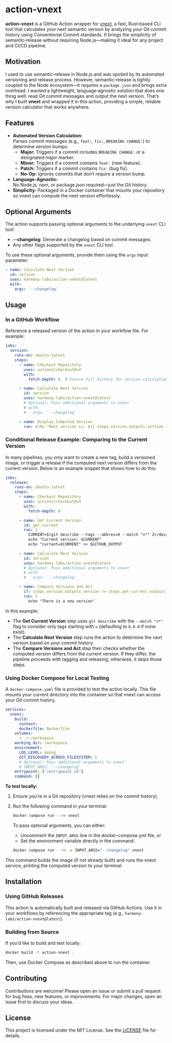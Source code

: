 # action-vnext

**action-vnext** is a GitHub Action wrapper for [vnext](https://github.com/harmony-labs/vnext), a fast, Rust‑based CLI tool that calculates your next semantic version by analyzing your Git commit history using Conventional Commit standards. It brings the simplicity of semantic‑release without requiring Node.js—making it ideal for any project and CI/CD pipeline.

## Motivation

I used to use semantic‑release in Node.js and was spoiled by its automated versioning and release process. However, semantic‑release is tightly coupled to the Node ecosystem—it requires a `package.json` and brings extra overhead. I wanted a lightweight, language‑agnostic solution that does one thing well: read Git commit messages and output the next version. That’s why I built **vnext** and wrapped it in this action, providing a simple, reliable version calculator that works anywhere.

## Features

- **Automated Version Calculation:**  
  Parses commit messages (e.g., `feat:`, `fix:`, `BREAKING CHANGE:`) to determine version bumps:
  - **Major:** Triggers if a commit includes `BREAKING CHANGE:` or a designated major marker.
  - **Minor:** Triggers if a commit contains `feat:` (new feature).
  - **Patch:** Triggers if a commit contains `fix:` (bug fix).
  - **No-Op:** Ignores commits that don’t require a version bump.
- **Language‑Agnostic:**  
  No Node.js, npm, or package.json required—just the Git history.
- **Simplicity:**
  Packaged in a Docker container that mounts your repository so vnext can compute the next version effortlessly.

## Optional Arguments

The action supports passing optional arguments to the underlying `vnext` CLI tool:

- **--changelog**: Generate a changelog based on commit messages.
- Any other flags supported by the `vnext` CLI tool.

To use these optional arguments, provide them using the `args` input parameter:

```yaml
- name: Calculate Next Version
  id: version
  uses: harmony-labs/action-vnext@latest
  with:
    args: '--changelog'
```

## Usage

### In a GitHub Workflow

Reference a released version of the action in your workflow file. For example:

```yaml
jobs:
  version:
    runs-on: ubuntu-latest
    steps:
      - name: Checkout Repository
        uses: actions/checkout@v4
        with:
          fetch-depth: 0  # Ensure full history for version calculation.

      - name: Calculate Next Version
        id: version
        uses: harmony-labs/action-vnext@latest
        # Optional: Pass additional arguments to vnext
        # with:
        #   args: '--changelog'

      - name: Display Computed Version
        run: echo "Next version is: ${{ steps.version.outputs.version }}"
```

### Conditional Release Example: Comparing to the Current Version

In many pipelines, you only want to create a new tag, build a versioned image, or trigger a release if the computed next version differs from the current version. Below is an example snippet that shows how to do this:

```yaml
jobs:
  release:
    runs-on: ubuntu-latest
    steps:
      - name: Checkout Repository
        uses: actions/checkout@v4
        with:
          fetch-depth: 0

      - name: Get Current Version
        id: get-current
        run: |
          CURRENT=$(git describe --tags --abbrev=0 --match "v*" 2>/dev/null || echo "0.0.0")
          echo "Current version: $CURRENT"
          echo "current=$CURRENT" >> $GITHUB_OUTPUT

      - name: Calculate Next Version
        id: version
        uses: harmony-labs/action-vnext@latest
        # Optional: Pass additional arguments to vnext
        # with:
        #   args: '--changelog'

      - name: Compare Versions and Act
        if: steps.version.outputs.version != steps.get-current.outputs.current
        run: |
          echo "There is a new version"
```

In this example:
- The **Get Current Version** step uses `git describe` with the `--match "v*"` flag to consider only tags starting with `v` (defaulting to `0.0.0` if none exist).
- The **Calculate Next Version** step runs the action to determine the next version based on your commit history.
- The **Compare Versions and Act** step then checks whether the computed version differs from the current version. If they differ, the pipeline proceeds with tagging and releasing; otherwise, it skips those steps.

### Using Docker Compose for Local Testing

A `docker-compose.yaml` file is provided to test the action locally. This file mounts your current directory into the container so that vnext can access your Git commit history.

```yaml
services:
  vnext:
    build:
      context: .
      dockerfile: Dockerfile
    volumes:
      - ./:/workspace
    working_dir: /workspace
    environment:
      LOG_LEVEL: debug
      GIT_DISCOVERY_ACROSS_FILESYSTEM: 1
      # Optional: Pass additional arguments to vnext
      # INPUT_ARGS: '--changelog'
    entrypoint: ["/entrypoint.sh"]
    command: []
```

**To test locally:**

1. Ensure you're in a Git repository (vnext relies on the commit history).
2. Run the following command in your terminal:

   ```bash
   docker compose run --rm vnext
   ```

   To pass optional arguments, you can either:
   
   - Uncomment the `INPUT_ARGS` line in the docker-compose.yml file, or
   - Set the environment variable directly in the command:
   
   ```bash
   docker compose run --rm -e INPUT_ARGS="--changelog" vnext
   ```

This command builds the image (if not already built) and runs the vnext service, printing the computed version to your terminal.

## Installation

### Using GitHub Releases

This action is automatically built and released via GitHub Actions. Use it in your workflows by referencing the appropriate tag (e.g., `harmony-labs/action-vnext@latest`).

### Building from Source

If you’d like to build and test locally:

```bash
docker build -t action-vnext .
```

Then, use Docker Compose as described above to run the container.

## Contributing

Contributions are welcome! Please open an issue or submit a pull request for bug fixes, new features, or improvements. For major changes, open an issue first to discuss your ideas.

## License

This project is licensed under the MIT License. See the [LICENSE](LICENSE) file for details.
